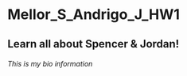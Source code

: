 # Mellor_S_Andrigo_J_HW1

## Learn all about Spencer & Jordan!

<h6> This is my bio information </h6>
